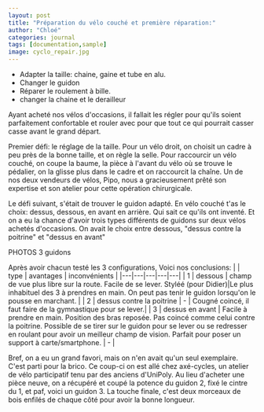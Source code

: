 ```yaml
---
layout: post
title: "Préparation du vélo couché et première réparation:"
author: "Chloé"
categories: journal
tags: [documentation,sample]
image: cyclo_repair.jpg
---
```


  - Adapter la taille: chaine, gaine et tube en alu.
  - Changer le guidon
  - Réparer le roulement à bille.
  - changer la chaine et le derailleur

Ayant acheté nos vélos d'occasions, il fallait les régler pour qu'ils soient parfaitement confortable et rouler avec pour que tout ce qui pourrait casser casse avant le grand départ.

Premier défi: le réglage de la taille. Pour un vélo droit, on choisit un cadre à peu près de la bonne taille, et on règle la selle. Pour raccourcir un vélo couché, on coupe la baume, la pièce à l'avant du vélo où se trouve le pédalier, on la glisse plus dans le cadre et on raccourcit la chaîne. Un de nos deux vendeurs de vélos, Pipo, nous a gracieusement prêté son expertise et son atelier pour cette opération chirurgicale.

Le défi suivant, s'était de trouver le guidon adapté. En vélo couché t'as le choix: dessus, dessous, en avant en arrière. Qui sait ce qu'ils ont inventé. Et on a eu la chance d'avoir trois types différents de guidons sur deux vélos achetés d'occasions. On avait le choix entre dessous, "dessus contre la poitrine" et "dessus en avant"

PHOTOS 3 guidons

Après avoir chacun testé les 3 configurations, Voici nos conclusions:
|  | type | avantages | inconvénients |
|---|---|---|---|---|
| 1 | dessous | champ de vue plus libre sur la route. Facile de se lever. Styléé (pour Didier)|Le plus inhabituel des 3 à prendres en main. On peut pas tenir le guidon lorsqu'on le pousse en marchant. |
| 2 | dessus contre la poitrine | - | Cougné coincé, il faut faire de la gymnastique pour se lever.|
| 3 | dessus en avant | Facile à prendre en main. Position des bras reposée. Pas coincé comme celui contre la poitrine. Possible de se tirer sur le guidon pour se lever ou se redresser en roulant pour avoir un meilleur champ de vision. Parfait pour poser un support à carte/smartphone. | - |

Bref, on a eu un grand favori, mais on n'en avait qu'un seul exemplaire. C'est parti pour la brico. Ce coup-ci on est allé chez axé-cycles, un atelier de vélo participatif tenu par des anciens d'UniPoly. Au lieu d'acheter une pièce neuve, on a récupéré et coupé la potence du guidon 2, fixé le cintre du 1, et paf, voici un guidon 3. La touche finale, c'est deux morceaux de bois enfilés de chaque côté pour avoir la bonne longueur.



